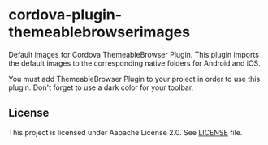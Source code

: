 <!---
    Licensed to the Apache Software Foundation (ASF) under one
    or more contributor license agreements.  See the NOTICE file
    distributed with this work for additional information
    regarding copyright ownership.  The ASF licenses this file
    to you under the Apache License, Version 2.0 (the
    "License"); you may not use this file except in compliance
    with the License.  You may obtain a copy of the License at

      http://www.apache.org/licenses/LICENSE-2.0

    Unless required by applicable law or agreed to in writing,
    software distributed under the License is distributed on an
    "AS IS" BASIS, WITHOUT WARRANTIES OR CONDITIONS OF ANY
    KIND, either express or implied.  See the License for the
    specific language governing permissions and limitations
    under the License.
-->

cordova-plugin-themeablebrowserimages
===============================

Default images for Cordova ThemeableBrowser Plugin. This plugin imports the default images to the corresponding native folders for Android and iOS.

You must add ThemeableBrowser Plugin to your project in order to use this plugin. Don't forget to use a dark color for your toolbar.

License
-------

This project is licensed under Aapache License 2.0. See [LICENSE](LICENSE) file.